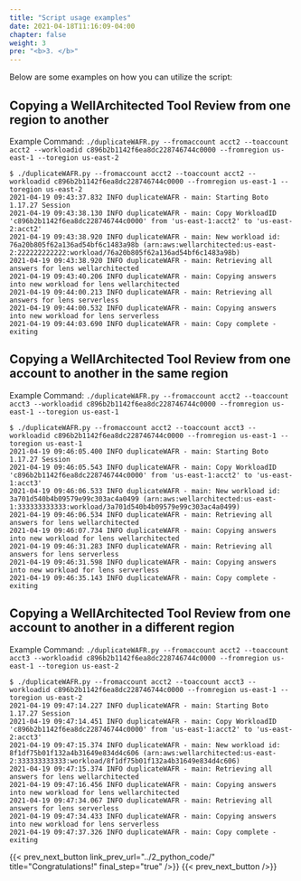 ```yaml
---
title: "Script usage examples"
date: 2021-04-18T11:16:09-04:00
chapter: false
weight: 3
pre: "<b>3. </b>"
---
```


Below are some examples on how you can utilize the script:

## Copying a WellArchitected Tool Review from one region to another
Example Command: `./duplicateWAFR.py --fromaccount acct2 --toaccount acct2 --workloadid c896b2b1142f6ea8dc228746744c0000 --fromregion us-east-1 --toregion us-east-2`

```shell
$ ./duplicateWAFR.py --fromaccount acct2 --toaccount acct2 --workloadid c896b2b1142f6ea8dc228746744c0000 --fromregion us-east-1 --toregion us-east-2
2021-04-19 09:43:37.832 INFO duplicateWAFR - main: Starting Boto 1.17.27 Session
2021-04-19 09:43:38.130 INFO duplicateWAFR - main: Copy WorkloadID 'c896b2b1142f6ea8dc228746744c0000' from 'us-east-1:acct2' to 'us-east-2:acct2'
2021-04-19 09:43:38.920 INFO duplicateWAFR - main: New workload id: 76a20b805f62a136ad54bf6c1483a98b (arn:aws:wellarchitected:us-east-2:222222222222:workload/76a20b805f62a136ad54bf6c1483a98b)
2021-04-19 09:43:38.920 INFO duplicateWAFR - main: Retrieving all answers for lens wellarchitected
2021-04-19 09:43:40.206 INFO duplicateWAFR - main: Copying answers into new workload for lens wellarchitected
2021-04-19 09:44:00.213 INFO duplicateWAFR - main: Retrieving all answers for lens serverless
2021-04-19 09:44:00.532 INFO duplicateWAFR - main: Copying answers into new workload for lens serverless
2021-04-19 09:44:03.690 INFO duplicateWAFR - main: Copy complete - exiting
```

## Copying a WellArchitected Tool Review from one account to another in the same region
Example Command: `./duplicateWAFR.py --fromaccount acct2 --toaccount acct3 --workloadid c896b2b1142f6ea8dc228746744c0000 --fromregion us-east-1 --toregion us-east-1`

```shell
$ ./duplicateWAFR.py --fromaccount acct2 --toaccount acct3 --workloadid c896b2b1142f6ea8dc228746744c0000 --fromregion us-east-1 --toregion us-east-1
2021-04-19 09:46:05.400 INFO duplicateWAFR - main: Starting Boto 1.17.27 Session
2021-04-19 09:46:05.543 INFO duplicateWAFR - main: Copy WorkloadID 'c896b2b1142f6ea8dc228746744c0000' from 'us-east-1:acct2' to 'us-east-1:acct3'
2021-04-19 09:46:06.533 INFO duplicateWAFR - main: New workload id: 3a701d540b4b09579e99c303ac4a0499 (arn:aws:wellarchitected:us-east-1:333333333333:workload/3a701d540b4b09579e99c303ac4a0499)
2021-04-19 09:46:06.534 INFO duplicateWAFR - main: Retrieving all answers for lens wellarchitected
2021-04-19 09:46:07.734 INFO duplicateWAFR - main: Copying answers into new workload for lens wellarchitected
2021-04-19 09:46:31.283 INFO duplicateWAFR - main: Retrieving all answers for lens serverless
2021-04-19 09:46:31.598 INFO duplicateWAFR - main: Copying answers into new workload for lens serverless
2021-04-19 09:46:35.143 INFO duplicateWAFR - main: Copy complete - exiting
```

## Copying a WellArchitected Tool Review from one account to another in a different region
Example Command: `./duplicateWAFR.py --fromaccount acct2 --toaccount acct3 --workloadid c896b2b1142f6ea8dc228746744c0000 --fromregion us-east-1 --toregion us-east-2`

```shell
$ ./duplicateWAFR.py --fromaccount acct2 --toaccount acct3 --workloadid c896b2b1142f6ea8dc228746744c0000 --fromregion us-east-1 --toregion us-east-2
2021-04-19 09:47:14.227 INFO duplicateWAFR - main: Starting Boto 1.17.27 Session
2021-04-19 09:47:14.451 INFO duplicateWAFR - main: Copy WorkloadID 'c896b2b1142f6ea8dc228746744c0000' from 'us-east-1:acct2' to 'us-east-2:acct3'
2021-04-19 09:47:15.374 INFO duplicateWAFR - main: New workload id: 8f1df75b01f132a4b31649e834d4c606 (arn:aws:wellarchitected:us-east-2:333333333333:workload/8f1df75b01f132a4b31649e834d4c606)
2021-04-19 09:47:15.374 INFO duplicateWAFR - main: Retrieving all answers for lens wellarchitected
2021-04-19 09:47:16.456 INFO duplicateWAFR - main: Copying answers into new workload for lens wellarchitected
2021-04-19 09:47:34.067 INFO duplicateWAFR - main: Retrieving all answers for lens serverless
2021-04-19 09:47:34.433 INFO duplicateWAFR - main: Copying answers into new workload for lens serverless
2021-04-19 09:47:37.326 INFO duplicateWAFR - main: Copy complete - exiting
```

{{< prev_next_button link_prev_url="../2_python_code/"  title="Congratulations!" final_step="true"  />}}
{{< prev_next_button />}}
